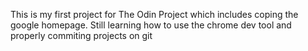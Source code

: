 This is my first project for The Odin Project which includes coping the google homepage. Still learning how to use the chrome dev tool and properly commiting projects on git

